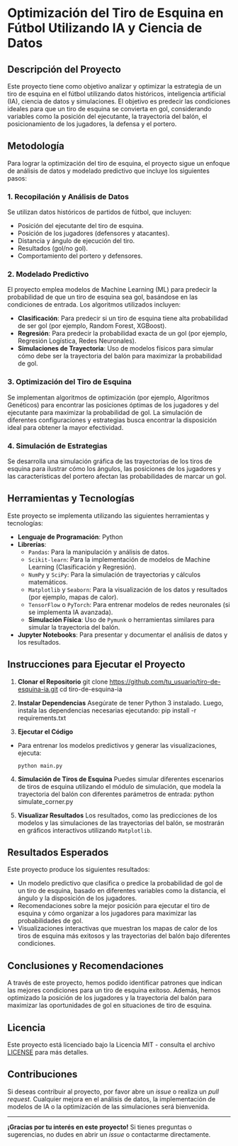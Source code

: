 # Optimización del Tiro de Esquina en Fútbol Utilizando IA y Ciencia de Datos

## Descripción del Proyecto

Este proyecto tiene como objetivo analizar y optimizar la estrategia de un tiro de esquina en el fútbol utilizando datos históricos, inteligencia artificial (IA), ciencia de datos y simulaciones. El objetivo es predecir las condiciones ideales para que un tiro de esquina se convierta en gol, considerando variables como la posición del ejecutante, la trayectoria del balón, el posicionamiento de los jugadores, la defensa y el portero.

## Metodología

Para lograr la optimización del tiro de esquina, el proyecto sigue un enfoque de análisis de datos y modelado predictivo que incluye los siguientes pasos:

### 1. **Recopilación y Análisis de Datos**
Se utilizan datos históricos de partidos de fútbol, que incluyen:
- Posición del ejecutante del tiro de esquina.
- Posición de los jugadores (defensores y atacantes).
- Distancia y ángulo de ejecución del tiro.
- Resultados (gol/no gol).
- Comportamiento del portero y defensores.

### 2. **Modelado Predictivo**
El proyecto emplea modelos de Machine Learning (ML) para predecir la probabilidad de que un tiro de esquina sea gol, basándose en las condiciones de entrada. Los algoritmos utilizados incluyen:
- **Clasificación**: Para predecir si un tiro de esquina tiene alta probabilidad de ser gol (por ejemplo, Random Forest, XGBoost).
- **Regresión**: Para predecir la probabilidad exacta de un gol (por ejemplo, Regresión Logística, Redes Neuronales).
- **Simulaciones de Trayectoria**: Uso de modelos físicos para simular cómo debe ser la trayectoria del balón para maximizar la probabilidad de gol.

### 3. **Optimización del Tiro de Esquina**
Se implementan algoritmos de optimización (por ejemplo, Algoritmos Genéticos) para encontrar las posiciones óptimas de los jugadores y del ejecutante para maximizar la probabilidad de gol. La simulación de diferentes configuraciones y estrategias busca encontrar la disposición ideal para obtener la mayor efectividad.

### 4. **Simulación de Estrategias**
Se desarrolla una simulación gráfica de las trayectorias de los tiros de esquina para ilustrar cómo los ángulos, las posiciones de los jugadores y las características del portero afectan las probabilidades de marcar un gol.

## Herramientas y Tecnologías

Este proyecto se implementa utilizando las siguientes herramientas y tecnologías:

- **Lenguaje de Programación**: Python
- **Librerías**:
  - `Pandas`: Para la manipulación y análisis de datos.
  - `Scikit-learn`: Para la implementación de modelos de Machine Learning (Clasificación y Regresión).
  - `NumPy` y `SciPy`: Para la simulación de trayectorias y cálculos matemáticos.
  - `Matplotlib` y `Seaborn`: Para la visualización de los datos y resultados (por ejemplo, mapas de calor).
  - `TensorFlow` o `PyTorch`: Para entrenar modelos de redes neuronales (si se implementa IA avanzada).
  - **Simulación Física**: Uso de `Pymunk` o herramientas similares para simular la trayectoria del balón.
- **Jupyter Notebooks**: Para presentar y documentar el análisis de datos y los resultados.

## Instrucciones para Ejecutar el Proyecto

1. **Clonar el Repositorio**
git clone https://github.com/tu_usuario/tiro-de-esquina-ia.git cd tiro-de-esquina-ia

2. **Instalar Dependencias**
Asegúrate de tener Python 3 instalado. Luego, instala las dependencias necesarias ejecutando:
pip install -r requirements.txt

3. **Ejecutar el Código**
- Para entrenar los modelos predictivos y generar las visualizaciones, ejecuta:
  ```
  python main.py
  ```

4. **Simulación de Tiros de Esquina**
Puedes simular diferentes escenarios de tiros de esquina utilizando el módulo de simulación, que modela la trayectoria del balón con diferentes parámetros de entrada:
python simulate_corner.py


5. **Visualizar Resultados**
Los resultados, como las predicciones de los modelos y las simulaciones de las trayectorias del balón, se mostrarán en gráficos interactivos utilizando `Matplotlib`.

## Resultados Esperados

Este proyecto produce los siguientes resultados:
- Un modelo predictivo que clasifica o predice la probabilidad de gol de un tiro de esquina, basado en diferentes variables como la distancia, el ángulo y la disposición de los jugadores.
- Recomendaciones sobre la mejor posición para ejecutar el tiro de esquina y cómo organizar a los jugadores para maximizar las probabilidades de gol.
- Visualizaciones interactivas que muestran los mapas de calor de los tiros de esquina más exitosos y las trayectorias del balón bajo diferentes condiciones.

## Conclusiones y Recomendaciones

A través de este proyecto, hemos podido identificar patrones que indican las mejores condiciones para un tiro de esquina exitoso. Además, hemos optimizado la posición de los jugadores y la trayectoria del balón para maximizar las oportunidades de gol en situaciones de tiro de esquina.

## Licencia

Este proyecto está licenciado bajo la Licencia MIT - consulta el archivo [LICENSE](LICENSE) para más detalles.

## Contribuciones

Si deseas contribuir al proyecto, por favor abre un *issue* o realiza un *pull request*. Cualquier mejora en el análisis de datos, la implementación de modelos de IA o la optimización de las simulaciones será bienvenida.

---

**¡Gracias por tu interés en este proyecto!** Si tienes preguntas o sugerencias, no dudes en abrir un *issue* o contactarme directamente.
